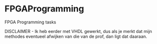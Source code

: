 # FPGAProgramming
FPGA Programming tasks

DISCLAIMER - Ik heb eerder met VHDL gewerkt, dus als je merkt dat mijn methodes eventueel afwijken van die van de prof, dan ligt dat daaraan. 
